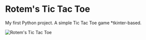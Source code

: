 # Rotem's Tic Tac Toe
My first Python project.
A simple Tic Tac Toe game *tkinter-based.

![Rotem's Tic Tac Toe](https://github.com/rotemt1/tic_tac_toe/assets/129662982/cedb9cf1-c601-4107-9882-eaba7868c671)
